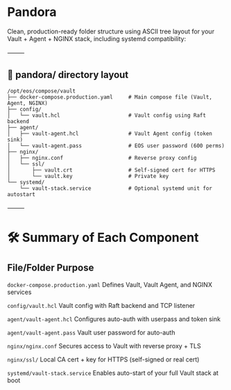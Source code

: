 # Pandora

Clean, production-ready folder structure using ASCII tree layout for your Vault + Agent + NGINX stack, including systemd compatibility:

⸻

## 📁 pandora/ directory layout
```
/opt/eos/compose/vault
├── docker-compose.production.yaml     # Main compose file (Vault, Agent, NGINX)
├── config/
│   └── vault.hcl                      # Vault config using Raft backend
├── agent/
│   ├── vault-agent.hcl                # Vault Agent config (token sink)
│   └── vault-agent.pass               # EOS user password (600 perms)
├── nginx/
│   ├── nginx.conf                     # Reverse proxy config
│   └── ssl/
│       ├── vault.crt                  # Self-signed cert for HTTPS
│       └── vault.key                  # Private key
└── systemd/
    └── vault-stack.service            # Optional systemd unit for autostart
```


⸻

# 🛠️ Summary of Each Component

## File/Folder	Purpose
`docker-compose.production.yaml`	Defines Vault, Vault Agent, and NGINX services

`config/vault.hcl`	Vault config with Raft backend and TCP listener

`agent/vault-agent.hcl`	Configures auto-auth with userpass and token sink

`agent/vault-agent.pass`	Vault user password for auto-auth

`nginx/nginx.conf`	Secures access to Vault with reverse proxy + TLS

`nginx/ssl/`	Local CA cert + key for HTTPS (self-signed or real cert)

`systemd/vault-stack.service`	Enables auto-start of your full Vault stack at boot

